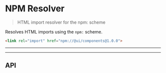 # NPM Resolver

> HTML import resolver for the npm: scheme

Resolves HTML imports using the `npm:` scheme.

```html
<link rel="import" href="npm://@ui/components@1.0.0">
```

<? @include {=readme} install.md ?>

***
<!-- @toc -->
***

<? @include {=readme} usage.md ?>

## API

<? @exec mkapi src/index.js --level=3 ?>

<? @include ../../../doc/readme/license.md ?>
<? @include ../../../doc/readme/links.md ?>
